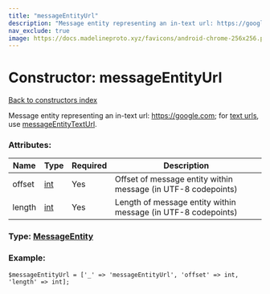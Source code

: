 ```yaml
---
title: "messageEntityUrl"
description: "Message entity representing an in-text url: https://google.com; for text urls, use messageEntityTextUrl."
nav_exclude: true
image: https://docs.madelineproto.xyz/favicons/android-chrome-256x256.png
---
```

# Constructor: messageEntityUrl  
[Back to constructors index](/API_docs/constructors/index.html)



Message entity representing an in-text url: <https://google.com>; for [text urls](https://google.com), use [messageEntityTextUrl](../constructors/messageEntityTextUrl.html).

### Attributes:

| Name     |    Type       | Required | Description |
|----------|---------------|----------|-------------|
|offset|[int](/API_docs/types/int.html) | Yes|Offset of message entity within message (in UTF-8 codepoints)|
|length|[int](/API_docs/types/int.html) | Yes|Length of message entity within message (in UTF-8 codepoints)|



### Type: [MessageEntity](/API_docs/types/MessageEntity.html)


### Example:

```
$messageEntityUrl = ['_' => 'messageEntityUrl', 'offset' => int, 'length' => int];
```  
